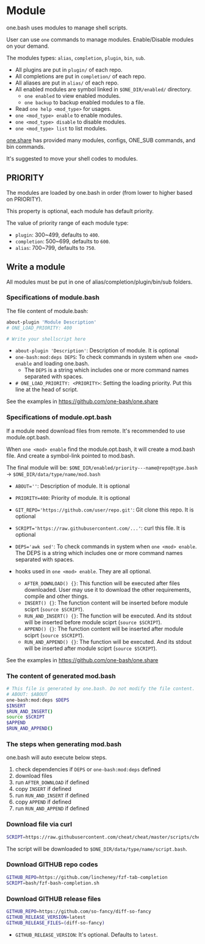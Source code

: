 # Module

one.bash uses modules to manage shell scripts.

User can use `one` commands to manage modules. Enable/Disable modules on your demand.

The modules types: `alias`, `completion`, `plugin`, `bin`, `sub`.

- All plugins are put in `plugin/` of each repo.
- All completions are put in `completion/` of each repo.
- All aliases are put in `alias/` of each repo.
- All enabled modules are symbol linked in `$ONE_DIR/enabled/` directory.
  - `one enabled` to view enabled modules.
  - `one backup` to backup enabled modules to a file.
- Read `one help <mod_type>` for usages.
- `one <mod_type> enable` to enable modules.
- `one <mod_type> disable` to disable modules.
- `one <mod_type> list` to list modules.

[one.share][] has provided many modules, configs, ONE_SUB commands, and bin commands.

It's suggested to move your shell codes to modules.

## PRIORITY

The modules are loaded by one.bash in order (from lower to higher based on PRIORITY).

This property is optional, each module has default priority.

The value of priority range of each module type:

- `plugin`: 300~499, defaults to `400`.
- `completion`: 500~699, defaults to `600`.
- `alias`: 700~799, defaults to `750`.

## Write a module

All modules must be put in one of alias/completion/plugin/bin/sub folders.

### Specifications of module.bash

The file content of module.bash:

```sh
about-plugin 'Module Description'
# ONE_LOAD_PRIORITY: 400

# Write your shellscript here
```

- `about-plugin 'Description'`: Description of module. It is optional
- `one-bash:mod:deps DEPS`: To check commands in system when `one <mod> enable` and loading one.bash.
  - The `DEPS` is a string which includes one or more command names separated with spaces.
- `# ONE_LOAD_PRIORITY: <PRIORITY>`: Setting the loading priority. Put this line at the head of script.

See the examples in https://github.com/one-bash/one.share

### Specifications of module.opt.bash

If a module need download files from remote. It's recommended to use module.opt.bash.

When `one <mod> enable` find the module.opt.bash, it will create a mod.bash file.
And create a symbol-link pointed to mod.bash.

The final module will be: `$ONE_DIR/enabled/priority---name@repo@type.bash` -> `$ONE_DIR/data/type/name/mod.bash`

- `ABOUT=''`: Description of module. It is optional
- `PRIORITY=400`: Priority of module. It is optional
- `GIT_REPO='https://github.com/user/repo.git'`: Git clone this repo. It is optional
- `SCRIPT='https://raw.githubusercontent.com/...'`: curl this file. It is optional
- `DEPS='awk sed'`: To check commands in system when `one <mod> enable`. The DEPS is a string which includes one or more command names separated with spaces.

- hooks used in `one <mod> enable`. They are all optional.
  - `AFTER_DOWNLOAD() {}`: This function will be executed after files downloaded. User may use it to download the other requirements, compile and other things.
  - `INSERT() {}`: The function content will be inserted before module sciprt (`source $SCRIPT`).
  - `RUN_AND_INSERT() {}`: The function will be executed. And its stdout will be inserted before module sciprt (`source $SCRIPT`).
  - `APPEND() {}`: The function content will be inserted after module sciprt (`source $SCRIPT`).
  - `RUN_AND_APPEND() {}`: The function will be executed. And its stdout will be inserted after module sciprt (`source $SCRIPT`).

See the examples in https://github.com/one-bash/one.share

### The content of generated mod.bash

```sh
# This file is generated by one.bash. Do not modify the file content.
# ABOUT: $ABOUT
one-bash:mod:deps $DEPS
$INSERT
$RUN_AND_INSERT()
source $SCRIPT
$APPEND
$RUN_AND_APPEND()
```

### The steps when generating mod.bash

one.bash will auto execute below steps.

1. check dependencies if `DEPS` or `one-bash:mod:deps` defined
2. download files
3. run `AFTER_DOWNLOAD` if defined
4. copy `INSERT` if defined
5. run `RUN_AND_INSERT` if defined
6. copy `APPEND` if defined
7. run `RUN_AND_APPEND` if defined

### Download file via curl

```sh
SCRIPT=https://raw.githubusercontent.com/cheat/cheat/master/scripts/cheat.bash
```

The script will be downloaded to `$ONE_DIR/data/type/name/script.bash`.

### Download GITHUB repo codes

```sh
GITHUB_REPO=https://github.com/lincheney/fzf-tab-completion
SCRIPT=bash/fzf-bash-completion.sh
```

### Download GITHUB release files

```sh
GITHUB_REPO=https://github.com/so-fancy/diff-so-fancy
GITHUB_RELEASE_VERSION=latest
GITHUB_RELEASE_FILES=(diff-so-fancy)
```

- `GITHUB_RELEASE_VERSION`: It's optional. Defaults to `latest`.

<!-- links -->

[one.share]: https://github.com/one-bash/one.share
